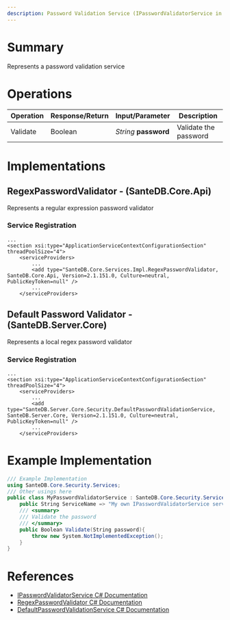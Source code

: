```yaml
---
description: Password Validation Service (IPasswordValidatorService in SanteDB.Core.Api)
---
```


# Summary
Represents a password validation service

# Operations

|Operation|Response/Return|Input/Parameter|Description|
|-|-|-|-|
|Validate|Boolean|*String* **password**|Validate the password|

# Implementations


## RegexPasswordValidator - (SanteDB.Core.Api)
Represents a regular expression password validator

### Service Registration
```markup
...
<section xsi:type="ApplicationServiceContextConfigurationSection" threadPoolSize="4">
	<serviceProviders>
		...
		<add type="SanteDB.Core.Services.Impl.RegexPasswordValidator, SanteDB.Core.Api, Version=2.1.151.0, Culture=neutral, PublicKeyToken=null" />
		...
	</serviceProviders>
```

## Default Password Validator - (SanteDB.Server.Core)
Represents a local regex password validator

### Service Registration
```markup
...
<section xsi:type="ApplicationServiceContextConfigurationSection" threadPoolSize="4">
	<serviceProviders>
		...
		<add type="SanteDB.Server.Core.Security.DefaultPasswordValidationService, SanteDB.Server.Core, Version=2.1.151.0, Culture=neutral, PublicKeyToken=null" />
		...
	</serviceProviders>
```
# Example Implementation
```csharp
/// Example Implementation
using SanteDB.Core.Security.Services;
/// Other usings here
public class MyPasswordValidatorService : SanteDB.Core.Security.Services.IPasswordValidatorService { 
	public String ServiceName => "My own IPasswordValidatorService service";
	/// <summary>
	/// Validate the password
	/// </summary>
	public Boolean Validate(String password){
		throw new System.NotImplementedException();
	}
}
```

# References

* [IPasswordValidatorService C# Documentation](http://santesuite.org/assets/doc/net/html/T_SanteDB_Core_Security_Services_IPasswordValidatorService.htm)
* [RegexPasswordValidator C# Documentation](http://santesuite.org/assets/doc/net/html/T_SanteDB_Core_Services_Impl_RegexPasswordValidator.htm)
* [DefaultPasswordValidationService C# Documentation](http://santesuite.org/assets/doc/net/html/T_SanteDB_Server_Core_Security_DefaultPasswordValidationService.htm)
